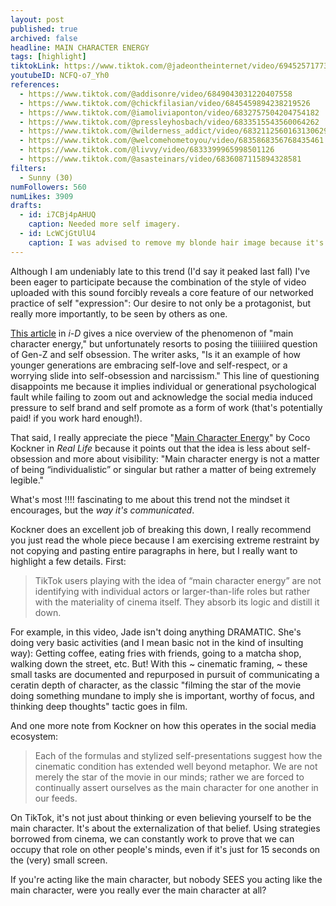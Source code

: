 ```yaml
---
layout: post
published: true
archived: false
headline: MAIN CHARACTER ENERGY
tags: [highlight]
tiktokLink: https://www.tiktok.com/@jadeontheinternet/video/6945257177384865029
youtubeID: NCFQ-o7_Yh0
references:
  - https://www.tiktok.com/@addisonre/video/6849043031220407558
  - https://www.tiktok.com/@chickfilasian/video/6845459894238219526
  - https://www.tiktok.com/@iamoliviaponton/video/6832757504204754182
  - https://www.tiktok.com/@pressleyhosbach/video/6833515543560064262
  - https://www.tiktok.com/@wilderness_addict/video/6832112560163130629
  - https://www.tiktok.com/@welcomehometoyou/video/6835868356768435461
  - https://www.tiktok.com/@livvy/video/6833399965998501126
  - https://www.tiktok.com/@asasteinars/video/6836087115894328581
filters:
  - Sunny (30)
numFollowers: 560
numLikes: 3909
drafts: 
  - id: i7CBj4pAHUQ
    caption: Needed more self imagery.
  - id: LcWCjGtUlU4
    caption: I was advised to remove my blonde hair image because it's inconsistent.
---
```


Although I am undeniably late to this trend (I'd say it peaked last fall) I've been eager to participate because the combination of the style of video uploaded with this sound forcibly reveals a core feature of our networked practice of self "expression": Our desire to not only be a protagonist, but really more importantly, to be seen by others as one.

[This article](https://i-d.vice.com/en_uk/article/akzby4/tiktok-is-teaching-gen-z-what-it-really-means-to-be-the-main-character) in *i-D* gives a nice overview of the phenomenon of "main character energy," but unfortunately resorts to posing the tiiiiiired question of Gen-Z and self obsession. The writer asks, "Is it an example of how younger generations are embracing self-love and self-respect, or a worrying slide into self-obsession and narcissism." This line of questioning disappoints me because it implies individual or generational psychological fault while failing to zoom out and acknowledge the social media induced pressure to self brand and self promote as a form of work (that's potentially paid! if you work hard enough!).

That said, I really appreciate the piece "[Main Character Energy](https://reallifemag.com/main-character-energy/)" by Coco Kockner in *Real Life* because it points out that the idea is less about self-obsession and more about visibility: "Main character energy is not a matter of being “individualistic” or singular but rather a matter of being extremely legible."

What's most !!!! fascinating to me about this trend not the mindset it encourages, but the *way it's communicated*.

Kockner does an excellent job of breaking this down, I really recommend you just read the whole piece because I am exercising extreme restraint by not copying and pasting entire paragraphs in here, but I really want to highlight a few details. First: 

> TikTok users playing with the idea of “main character energy” are not identifying with individual actors or larger-than-life roles but rather with the materiality of cinema itself. They absorb its logic and distill it down.

For example, in this video, Jade isn't doing anything DRAMATIC. She's doing very basic activities (and I mean basic not in the kind of insulting way): Getting coffee, eating fries with friends, going to a matcha shop, walking down the street, etc. But! With this ~ cinematic framing, ~ these small tasks are documented and repurposed in pursuit of communicating a ceratin depth of character, as the classic "filming the star of the movie doing something mundane to imply she is important, worthy of focus, and thinking deep thoughts" tactic goes in film.  

And one more note from Kockner on how this operates in the social media ecosystem: 

> Each of the formulas and stylized self-presentations suggest how the cinematic condition has extended well beyond metaphor. We are not merely the star of the movie in our minds; rather we are forced to continually assert ourselves as the main character for one another in our feeds.

On TikTok, it's not just about thinking or even believing yourself to be the main character. It's about the externalization of that belief. Using strategies borrowed from cinema, we can constantly work to prove that we can occupy that role on other people's minds, even if it's just for 15 seconds on the (very) small screen.

If you're acting like the main character, but nobody SEES you acting like the main character, were you really ever the main character at all?
